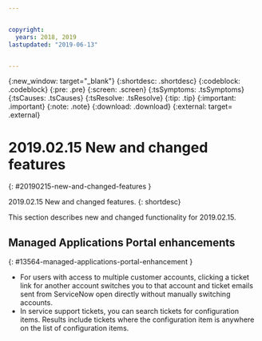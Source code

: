 ```yaml
---


copyright:
  years: 2018, 2019
lastupdated: "2019-06-13"


---
```


{:new_window: target="_blank"} 
{:shortdesc: .shortdesc} 
{:codeblock: .codeblock} 
{:pre: .pre} 
{:screen: .screen} 
{:tsSymptoms: .tsSymptoms} 
{:tsCauses: .tsCauses} 
{:tsResolve: .tsResolve} 
{:tip: .tip} 
{:important: .important} 
{:note: .note} 
{:download: .download} 
{:external: target= .external} 

# 2019.02.15 New and changed features
{: #20190215-new-and-changed-features } 

2019.02.15 New and changed features.
{: shortdesc} 

This section describes new and changed functionality for 2019.02.15.

## Managed Applications Portal enhancements
{: #13564-managed-applications-portal-enhancement } 

  - For users with access to multiple customer accounts, clicking a
    ticket link for another account switches you to that account and
    ticket emails sent from ServiceNow open directly without manually
    switching accounts.
  - In service support tickets, you can search tickets for configuration
    items. Results include tickets where the configuration item is
    anywhere on the list of configuration items.
